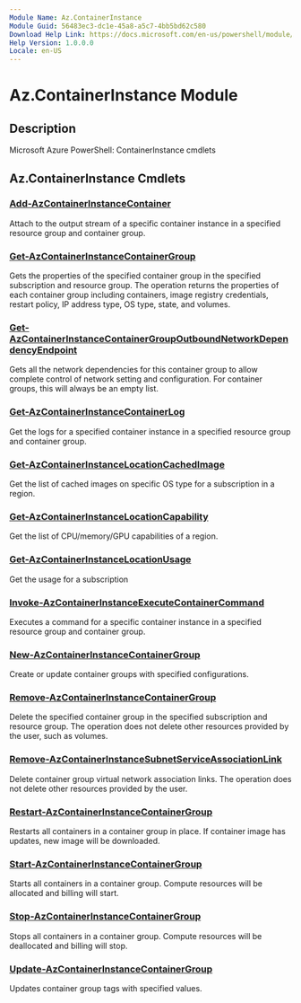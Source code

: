 ```yaml
---
Module Name: Az.ContainerInstance
Module Guid: 56483ec3-dc1e-45a8-a5c7-4bb5bd62c580
Download Help Link: https://docs.microsoft.com/en-us/powershell/module/az.containerinstance
Help Version: 1.0.0.0
Locale: en-US
---
```


# Az.ContainerInstance Module
## Description
Microsoft Azure PowerShell: ContainerInstance cmdlets

## Az.ContainerInstance Cmdlets
### [Add-AzContainerInstanceContainer](Add-AzContainerInstanceContainer.md)
Attach to the output stream of a specific container instance in a specified resource group and container group.

### [Get-AzContainerInstanceContainerGroup](Get-AzContainerInstanceContainerGroup.md)
Gets the properties of the specified container group in the specified subscription and resource group.
The operation returns the properties of each container group including containers, image registry credentials, restart policy, IP address type, OS type, state, and volumes.

### [Get-AzContainerInstanceContainerGroupOutboundNetworkDependencyEndpoint](Get-AzContainerInstanceContainerGroupOutboundNetworkDependencyEndpoint.md)
Gets all the network dependencies for this container group to allow complete control of network setting and configuration.
For container groups, this will always be an empty list.

### [Get-AzContainerInstanceContainerLog](Get-AzContainerInstanceContainerLog.md)
Get the logs for a specified container instance in a specified resource group and container group.

### [Get-AzContainerInstanceLocationCachedImage](Get-AzContainerInstanceLocationCachedImage.md)
Get the list of cached images on specific OS type for a subscription in a region.

### [Get-AzContainerInstanceLocationCapability](Get-AzContainerInstanceLocationCapability.md)
Get the list of CPU/memory/GPU capabilities of a region.

### [Get-AzContainerInstanceLocationUsage](Get-AzContainerInstanceLocationUsage.md)
Get the usage for a subscription

### [Invoke-AzContainerInstanceExecuteContainerCommand](Invoke-AzContainerInstanceExecuteContainerCommand.md)
Executes a command for a specific container instance in a specified resource group and container group.

### [New-AzContainerInstanceContainerGroup](New-AzContainerInstanceContainerGroup.md)
Create or update container groups with specified configurations.

### [Remove-AzContainerInstanceContainerGroup](Remove-AzContainerInstanceContainerGroup.md)
Delete the specified container group in the specified subscription and resource group.
The operation does not delete other resources provided by the user, such as volumes.

### [Remove-AzContainerInstanceSubnetServiceAssociationLink](Remove-AzContainerInstanceSubnetServiceAssociationLink.md)
Delete container group virtual network association links.
The operation does not delete other resources provided by the user.

### [Restart-AzContainerInstanceContainerGroup](Restart-AzContainerInstanceContainerGroup.md)
Restarts all containers in a container group in place.
If container image has updates, new image will be downloaded.

### [Start-AzContainerInstanceContainerGroup](Start-AzContainerInstanceContainerGroup.md)
Starts all containers in a container group.
Compute resources will be allocated and billing will start.

### [Stop-AzContainerInstanceContainerGroup](Stop-AzContainerInstanceContainerGroup.md)
Stops all containers in a container group.
Compute resources will be deallocated and billing will stop.

### [Update-AzContainerInstanceContainerGroup](Update-AzContainerInstanceContainerGroup.md)
Updates container group tags with specified values.

